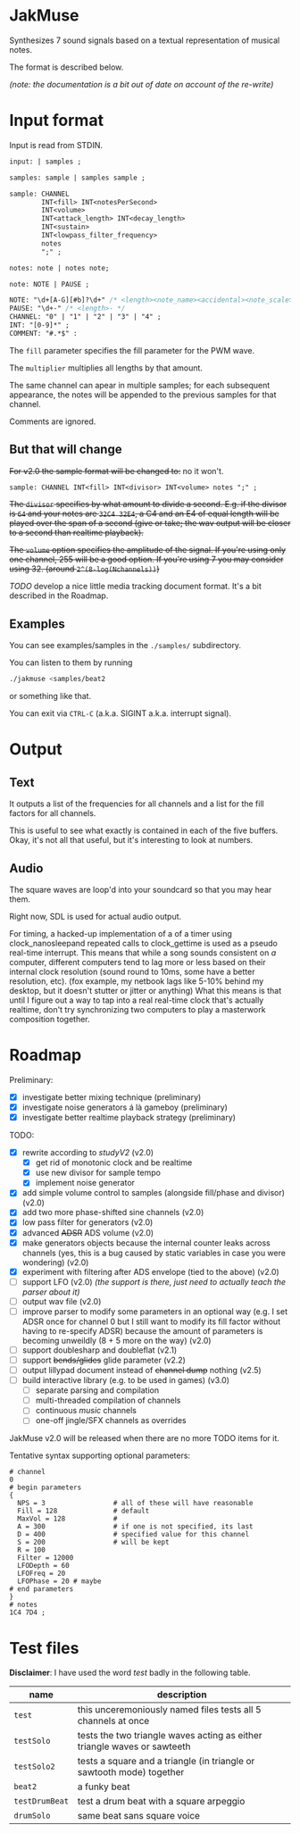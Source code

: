 JakMuse
=======

Synthesizes 7 sound signals based on a textual representation of musical notes.

The format is described below.

_(note: the documentation is a bit out of date on account of the re-write)_

Input format
============

Input is read from STDIN.

```yacc
input: | samples ;

samples: sample | samples sample ;

sample: CHANNEL
        INT<fill> INT<notesPerSecond> 
        INT<volume>
        INT<attack_length> INT<decay_length>
        INT<sustain>
        INT<lowpass_filter_frequency>
        notes
        ";" ;

notes: note | notes note;

note: NOTE | PAUSE ; 

NOTE: "\d+[A-G][#b]?\d+" /* <length><note_name><accidental><note_scale> */
PAUSE: "\d+-" /* <length>- */ 
CHANNEL: "0" | "1" | "2" | "3" | "4" ;
INT: "[0-9]*" ;
COMMENT: "#.*$" :
```

The `fill` parameter specifies the fill parameter for the PWM wave.

The `multiplier` multiplies all lengths by that amount.

The same channel can apear in multiple samples; for each subsequent appearance, the notes will be appended to the previous samples for that channel.

Comments are ignored.

But that will change
--------------------

~~For v2.0 the sample format will be changed to:~~ no it won't.

```yacc
sample: CHANNEL INT<fill> INT<divisor> INT<volume> notes ";" ;
```

~~The `divisor` specifies by what amount to divide a second. E.g. if the divisor is `64` and your notes are `32C4 32E4`, a C4 and an E4 of equal length will be played over the span of a second (give or take; the wav output will be closer to a second than realtime playback).~~

~~The `volume` option specifies the amplitude of the signal. If you're using only one channel, 255 will be a good option. If you're using 7 you may consider using 32. (around `2^(8-log(Nchannels))`)~~

*TODO* develop a nice little media tracking document format. It's a bit described in the Roadmap.

Examples
--------

You can see examples/samples in the `./samples/` subdirectory.

You can listen to them by running
```sh
./jakmuse <samples/beat2
```

or something like that.

You can exit via `CTRL-C` (a.k.a. SIGINT a.k.a. interrupt signal).

Output
======

Text
----

It outputs a list of the frequencies for all channels and a list for the fill factors for all channels.

This is useful to see what exactly is contained in each of the five buffers. Okay, it's not all that useful, but it's interesting to look at numbers.

Audio
-----

The square waves are loop'd into your soundcard so that you may hear them.

Right now, SDL is used for actual audio output.

For timing, a hacked-up implementation of a of a timer using clock_nanosleepand repeated calls to clock_gettime is used as a pseudo real-time interrupt. This means that while a song sounds consistent on _a_ computer, different computers tend to lag more or less based on their internal clock resolution (sound round to 10ms, some have a better resolution, etc). (fox example, my netbook lags like 5-10% behind my desktop, but it doesn't stutter or jitter or anything) What this means is that until I figure out a way to tap into a real real-time clock that's actually realtime, don't try synchronizing two computers to play a masterwork composition together.

Roadmap
=======

Preliminary:

* [x] investigate better mixing technique (preliminary)
* [x] investigate noise generators á là gameboy (preliminary)
* [x] investigate better realtime playback strategy (preliminary)

TODO:

* [x] rewrite according to _studyV2_ (v2.0)
  + [x] get rid of monotonic clock and be realtime
  + [x] use new divisor for sample tempo
  + [x] implement noise generator
* [x] add simple volume control to samples (alongside fill/phase and divisor) (v2.0)
* [x] add two more phase-shifted sine channels (v2.0)
* [x] low pass filter for generators (v2.0)
* [x] advanced ~~ADSR~~ ADS volume (v2.0)
* [x] make generators objects because the internal counter leaks across channels (yes, this is a bug caused by static variables in case you were wondering) (v2.0)
* [x] experiment with filtering after ADS envelope (tied to the above) (v2.0)
* [ ] support LFO (v2.0) _(the support is there, just need to actually teach the parser about it)_
* [ ] output wav file (v2.0)
* [ ] improve parser to modify some parameters in an optional way (e.g. I set ADSR once for channel 0 but I still want to modify its fill factor without having to re-specify ADSR) because the amount of parameters is becoming unweildly (8 + 5 more on the way) (v2.0)
* [ ] support doublesharp and doubleflat (v2.1)
* [ ] support ~~bends/glides~~ glide parameter (v2.2)
* [ ] output lillypad document instead of ~~channel dump~~ nothing (v2.5)
* [ ] build interactive library (e.g. to be used in games) (v3.0)
  + [ ] separate parsing and compilation
  + [ ] multi-threaded compilation of channels
  + [ ] continuous _music_ channels
  + [ ] one-off jingle/SFX channels as overrides

JakMuse v2.0 will be released when there are no more TODO items for it.

Tentative syntax supporting optional parameters:
```
# channel
0
# begin parameters
{
  NPS = 3                 # all of these will have reasonable
  Fill = 128              # default
  MaxVol = 128            #
  A = 300                 # if one is not specified, its last
  D = 400                 # specified value for this channel
  S = 200                 # will be kept
  R = 100
  Filter = 12000
  LFODepth = 60
  LFOFreq = 20
  LFOPhase = 20 # maybe
# end parameters
}
# notes
1C4 7D4 ;
```

Test files
==========

**Disclaimer**: I have used the word _test_ badly in the following table.

| name                          | description                           |
|-------------------------------|---------------------------------------|
| `test`                        | this unceremoniously named files tests all 5 channels at once |
| `testSolo`                    | tests the two triangle waves acting as either triangle waves or sawteeth |
| `testSolo2`                   | tests a square and a triangle (in triangle or sawtooth mode) together |
| `beat2`                       | a funky beat |
| `testDrumBeat`                | test a drum beat with a square arpeggio |
| `drumSolo`                    | same beat sans square voice |
